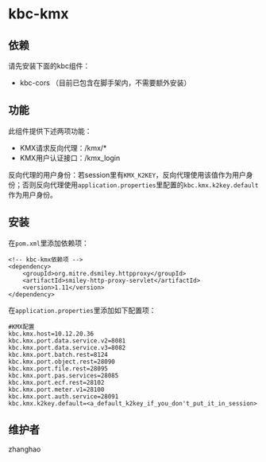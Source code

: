 # kbc-kmx

## 依赖
请先安装下面的kbc组件：
- kbc-cors （目前已包含在脚手架内，不需要额外安装）

## 功能
此组件提供下述两项功能：
- KMX请求反向代理：/kmx/*
- KMX用户认证接口：/kmx_login

反向代理的用户身份：若session里有`KMX_K2KEY`，反向代理使用该值作为用户身份；否则反向代理使用`application.properties`里配置的`kbc.kmx.k2key.default`作为用户身份。

## 安装
在`pom.xml`里添加依赖项：
```
<!-- kbc-kmx依赖项 -->
<dependency>
    <groupId>org.mitre.dsmiley.httpproxy</groupId>
    <artifactId>smiley-http-proxy-servlet</artifactId>
    <version>1.11</version>
</dependency>
```
在`application.properties`里添加如下配置项：
```
#KMX配置
kbc.kmx.host=10.12.20.36
kbc.kmx.port.data.service.v2=8081
kbc.kmx.port.data.service.v3=8082
kbc.kmx.port.batch.rest=8124
kbc.kmx.port.object.rest=28090
kbc.kmx.port.file.rest=28095
kbc.kmx.port.pas.services=28085
kbc.kmx.port.ecf.rest=28102
kbc.kmx.port.meter.v1=28100
kbc.kmx.port.auth.service=28091
kbc.kmx.k2key.default=<a_default_k2key_if_you_don't_put_it_in_session>
```

## 维护者
zhanghao

